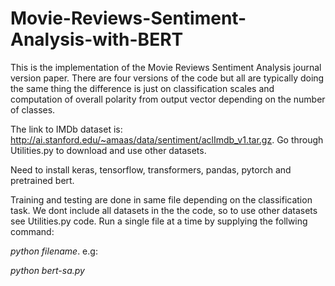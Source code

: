 # Movie-Reviews-Sentiment-Analysis-with-BERT
This is the implementation of the Movie Reviews Sentiment Analysis journal version paper. There are four versions of the code but all are typically doing the same thing the difference is just on classification scales and computation of overall polarity from  output vector depending on the number of classes. 

The link to IMDb dataset is: http://ai.stanford.edu/~amaas/data/sentiment/aclImdb_v1.tar.gz. Go through Utilities.py to download and use other datasets.

Need to install keras, tensorflow, transformers, pandas, pytorch and pretrained bert. 

Training and testing are done in same file depending on the classification task. We dont include all datasets in the the code, so to use other datasets see Utilities.py code. Run a single file at a time by supplying the follwing command:

_python filename_. e.g:

_python bert-sa.py_


